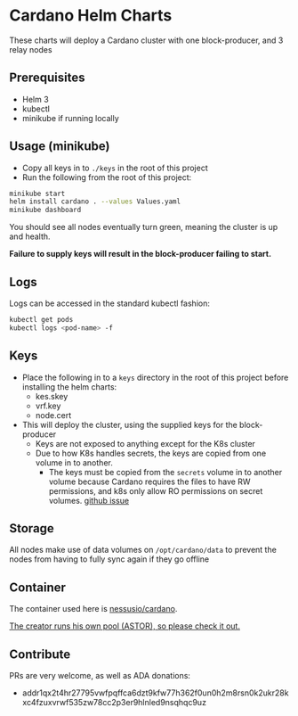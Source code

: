 # Cardano Helm Charts
These charts will deploy a Cardano cluster with one block-producer, and 3 relay nodes

## Prerequisites
- Helm 3
- kubectl
- minikube if running locally


## Usage (minikube)
- Copy all keys in to `./keys` in the root of this project
- Run the following from the root of this project:
```sh
minikube start
helm install cardano . --values Values.yaml
minikube dashboard
```
You should see all nodes eventually turn green, meaning the cluster is up and health.

**Failure to supply keys will result in the block-producer failing to start.**

## Logs
Logs can be accessed in the standard kubectl fashion:
```sh
kubectl get pods
kubectl logs <pod-name> -f
```

## Keys
- Place the following in to a `keys` directory in the root of this project before installing the helm charts:
    - kes.skey
    - vrf.key 
    - node.cert
- This will deploy the cluster, using the supplied keys for the block-producer
    - Keys are not exposed to anything except for the K8s cluster
    - Due to how K8s handles secrets, the keys are copied from one volume in to another.
        - The keys must be copied from the `secrets` volume in to another volume because Cardano requires the files to have RW permissions, and k8s only allow RO permissions on secret volumes. [github issue](https://github.com/kubernetes/kubernetes/issues/62099)

## Storage
All nodes make use of data volumes on `/opt/cardano/data` to prevent the nodes from having to fully sync again if they go offline

## Container
The container used here is [nessusio/cardano](https://hub.docker.com/r/nessusio/cardano).

[The creator runs his own pool (ASTOR), so please check it out.](http://astorpool.net/)

## Contribute
PRs are very welcome, as well as ADA donations:
- addr1qx2t4hr27795vwfpqffca6dzt9kfw77h362f0un0h2m8rsn0k2ukr28kxc4fzuxvrwf535zw78cc2p3er9hlnled9nsqhqc9uz